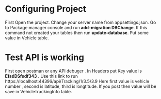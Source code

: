 # Configuring Project
First Open the project.
Change your server name from appsettings.json.
Go to Package manager console and run **add-migration DBChange**.
If this command not created your tables then run **update-database**.
Put some value in Vehicle table.
# Test API is working
First open postman or any API debuger .
In Headers put Key value is **EfsdDSfsdf343**  .
Use this link to run https://localhost:44396/api/Tracking/1/3.5/3.9 Here first value is vehicle number , second is latitude, third is longtitude.
If you post then value will be save in VehicleTrackingInfo table.
